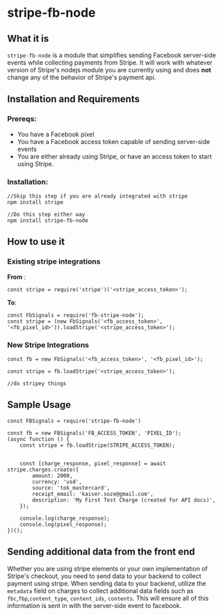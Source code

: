 # stripe-fb-node
## What it is
`stripe-fb-node` is a module that simplifies sending Facebook server-side events while collecting payments from Stripe. It will work with whatever version of Stripe's nodejs module you are currently using and does **not** change any of the behavior of Stripe's payment api. 

## Installation and Requirements
### Prereqs:
- You have a Facebook pixel
- You have a Facebook access token capable of sending server-side events
- You are either already using Stripe, or have an access token to start using Stripe.
### Installation:
```
//Skip this step if you are already integrated with stripe
npm install stripe

//Do this step either way
npm install stripe-fb-node

```


## How to use it
### Existing stripe integrations
**From** :
```
const stripe = require('stripe')('<stripe_access_token>');
```

**To**: 
```
const FbSignals = require('fb-stripe-node');
const stripe = (new FbSignals('<fb_access_token>', '<fb_pixel_id>')).loadStripe('<stripe_access_token>');
```

### New Stripe Integrations
```
const fb = new FbSignals('<fb_access_token>', '<fb_pixel_id>');

const stripe = fb.loadStripe('<stripe_access_token>');

//do stripey things

```

## Sample Usage
```
const FBSignals = require('stripe-fb-node')

const fb = new FBSignals('FB_ACCESS_TOKEN', 'PIXEL_ID');
(async function () {
    const stripe = fb.loadStripe(STRIPE_ACCESS_TOKEN);
    
   
    const [charge_response, pixel_response] = await stripe.charges.create({
        amount: 2000,
        currency: 'usd',
        source: 'tok_mastercard',
        receipt_email: 'kaiser.soze@gmail.com',
        description: 'My First Test Charge (created for API docs)',
    });

    console.log(charge_response);
    console.log(pixel_response);
})();
```

## Sending additional data from the front end
Whether you are using stripe elements or your own implementation of Stripe's checkout, you need to send data to your backend to collect payment using stripe. When sending data to your backend, utilize the `metadata` field on charges to collect additional data fields such as `fbc`,`fbp`,`content_type`, `content_ids`, `contents`. This will ensure all of this information is sent in with the server-side event to facebook. 
